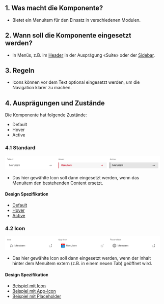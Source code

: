 ## 1. Was macht die Komponente?
* Bietet ein Menuitem für den Einsatz in verschiedenen Modulen.


## 2. Wann soll die Komponente eingesetzt werden?
* In Menüs, z.B. im [Header](https://digital.sbb.ch/de/webapps/modules/header) in der Ausprägung «Suite» oder der [Sidebar](https://digital.sbb.ch/de/webapps/modules/sidebar).


## 3. Regeln
* Icons können vor dem Text optional eingesetzt werden, um die Navigation klarer zu machen.


## 4. Ausprägungen und Zustände
Die Komponente hat folgende Zustände:
* Default
* Hover
* Active

### 4.1 Standard
![Darstellung der Komponente Menuitem in der Standard Ausprägung](https://raw.githubusercontent.com/sbb-design-systems/design-system-webapp-documentation/master/documentation/components/menuitem/images/Menuitem_Default.png 'class: image')

* Das hier gewählte Icon soll dann eingesetzt werden, wenn das Menuitem den bestehenden Content ersetzt.

#### Design Spezifikation
* [Default](https://www.sketch.com/s/58b25e4c-bf9c-4f74-973f-503538fcbea2/a/9dpb37#Inspector)
* [Hover](https://www.sketch.com/s/58b25e4c-bf9c-4f74-973f-503538fcbea2/a/Pw4zjr#Inspector)
* [Active](https://www.sketch.com/s/58b25e4c-bf9c-4f74-973f-503538fcbea2/a/gk9zKM#Inspector)

### 4.2 Icon
![Darstellung der Komponente Menuitem in der Ausprägung mit Icons](https://raw.githubusercontent.com/sbb-design-systems/design-system-webapp-documentation/master/documentation/components/menuitem/images/Menuitem_Icon.png 'class: image')

* Das hier gewählte Icon soll dann eingesetzt werden, wenn der Inhalt hinter dem Menuitem extern (z.B. in einem neuen Tab) geöffnet wird.

#### Design Spezifikation
* [Beispiel mit Icon](https://www.sketch.com/s/58b25e4c-bf9c-4f74-973f-503538fcbea2/a/8j12jx#Inspector)
* [Beispiel mit App-Icon](https://www.sketch.com/s/58b25e4c-bf9c-4f74-973f-503538fcbea2/a/2qAwq5#Inspector)
* [Beispiel mit Placeholder](https://www.sketch.com/s/58b25e4c-bf9c-4f74-973f-503538fcbea2/a/MVZ2Vm#Inspector)
